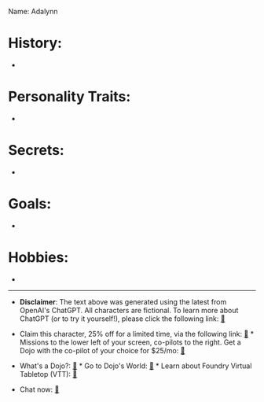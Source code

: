 Name: Adalynn

# History:

-

# Personality Traits:

-

# Secrets:

-


# Goals:

-

# Hobbies:

-

---
* **Disclaimer**: The text above was generated using the latest from OpenAI's ChatGPT.  All characters are fictional.  To learn more about ChatGPT (or to try it yourself!), please click the following link: [:green_book:](https://openai.com/blog/chatgpt/)

* Claim this character, 25% off for a limited time, via the following link: [:closed_book:](https://blog.workmates.live/deal-on-a-dojo) * Missions to the lower left of your screen, co-pilots to the right. Get a Dojo with the co-pilot of your choice for $25/mo: [:notebook:](https://workmates.live/marketplace)

* What's a Dojo?: [:blue_book:](https://workdojos.com) * Go to Dojo's World: [:notebook_with_decorative_cover:](https://dojos.world) * Learn about Foundry Virtual Tabletop (VTT): [:ledger:](https://foundryvtt.com/)

* Chat now: [:orange_book:](https://chat.workmates.live/channel/support)